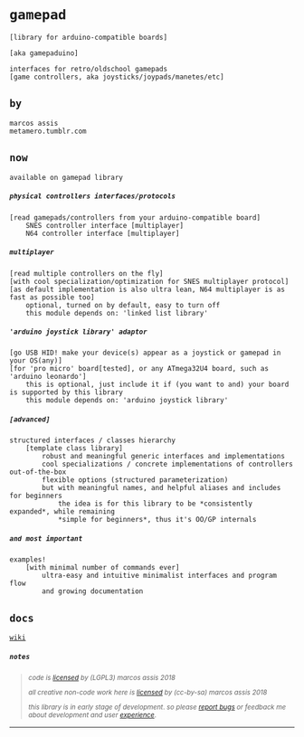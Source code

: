  # `gamepad`

`[library for arduino-compatible boards]`

`[aka gamepaduino]`

```
interfaces for retro/oldschool gamepads
[game controllers, aka joysticks/joypads/manetes/etc]
```

## `by`

```
marcos assis
metamero.tumblr.com
```

## `now`

`available on gamepad library`

##### `physical controllers interfaces/protocols`

```
[read gamepads/controllers from your arduino-compatible board]
    SNES controller interface [multiplayer]
    N64 controller interface [multiplayer]
```

##### `multiplayer`

```
[read multiple controllers on the fly]
[with cool specialization/optimization for SNES multiplayer protocol]
[as default implementation is also ultra lean, N64 multiplayer is as fast as possible too]
    optional, turned on by default, easy to turn off
    this module depends on: 'linked list library'
```

##### `'arduino joystick library' adaptor`

```
[go USB HID! make your device(s) appear as a joystick or gamepad in your OS(any)]
[for 'pro micro' board[tested], or any ATmega32U4 board, such as 'arduino leonardo']
    this is optional, just include it if (you want to and) your board is supported by this library
    this module depends on: 'arduino joystick library'
```

##### `[advanced]`

```
structured interfaces / classes hierarchy
    [template class library]
        robust and meaningful generic interfaces and implementations
        cool specializations / concrete implementations of controllers out-of-the-box
        flexible options (structured parameterization)
        but with meaningful names, and helpful aliases and includes for beginners
            the idea is for this library to be *consistently expanded*, while remaining
            *simple for beginners*, thus it's OO/GP internals
```

##### `and most important`

```
examples!
    [with minimal number of commands ever]
        ultra-easy and intuitive minimalist interfaces and program flow
        and growing documentation
```

## `docs`

[`wiki`](https://github.com/marcosassis/gamepaduino/wiki)


##### `notes`

<sub>

> 
> _code is [licensed](https://github.com/marcosassis/gamepaduino/blob/master/LICENSE) by (LGPL3) marcos assis 2018_
> 
> 
> _all creative non-code work here is [licensed](https://creativecommons.org/licenses/by-sa/2.0/) by (cc-by-sa) marcos assis 2018_
> 
> 
> _this library is in early stage of development_. 
> _so please [report bugs](https://github.com/marcosassis/gamepaduino/issues) or feedback me about development and user [experience](https://t.me/joinchat/B4GWUEiFR6LvA_47JwIgQg)_.

</sub>

----

